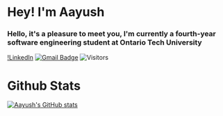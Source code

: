 # Hey! I'm Aayush
### Hello, it's a pleasure to meet you, I'm currently a fourth-year software engineering student at Ontario Tech University

[!LinkedIn](https://img.shields.io/badge/LinkedIn-0077B5?style=for-the-badge&logo=linkedin&logoColor=white)
[![Gmail Badge](https://img.shields.io/badge/aayush.b.parikh@gmail.com-c14438?style=flat&logo=Gmail&logoColor=white&link=mailto:aayush.b.parikh@gmail.com)](mailto:aayush.b.parikh@gmail.com)
![Visitors](https://visitor-badge.laobi.icu/badge?page_id=aayushhparikh)



<!--
**aayushhparikh/aayushhparikh** is a ✨ _special_ ✨ repository because its `README.md` (this file) appears on your GitHub profile.

Here are some ideas to get you started:

- 🔭 I’m currently working on ...
- 🌱 I’m currently learning ...
- 👯 I’m looking to collaborate on ...
- 🤔 I’m looking for help with ...
- 💬 Ask me about ...
- 📫 How to reach me: ...
- 😄 Pronouns: ...
- ⚡ Fun fact: ...
-->
# Github Stats

[![Aayush's GitHub stats](https://github-readme-stats.vercel.app/api?username=aayushhparikh)](https://github.com/aayushhparikh/github-readme-stats)
